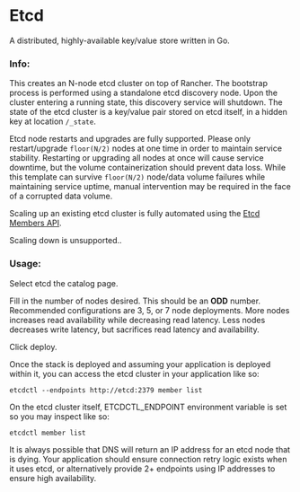 # Etcd 

A distributed, highly-available key/value store written in Go.

### Info:

 This creates an N-node etcd cluster on top of Rancher. The bootstrap process is performed using a standalone etcd discovery node. Upon the cluster entering a running state, this discovery service will shutdown. The state of the etcd cluster is a key/value pair stored on etcd itself, in a hidden key at location `/_state`.

Etcd node restarts and upgrades are fully supported. Please only restart/upgrade `floor(N/2)` nodes at one time in order to maintain service stability. Restarting or upgrading all nodes at once will cause service downtime, but the volume containerization should prevent data loss. While this template can survive `floor(N/2)` node/data volume failures while maintaining service uptime, manual intervention may be required in the face of a corrupted data volume.

Scaling up an existing etcd cluster is fully automated using the [Etcd Members API](https://coreos.com/etcd/docs/2.3.0/members_api.html).

Scaling down is unsupported..

 
### Usage:

Select etcd the catalog page.

Fill in the number of nodes desired. This should be an **ODD** number. Recommended configurations are 3, 5, or 7 node deployments. More nodes increases read availability while decreasing read latency. Less nodes decreases write latency, but sacrifices read latency and availability.

Click deploy.

Once the stack is deployed and assuming your application is deployed within it, you can access the etcd cluster in your application like so:

```
etcdctl --endpoints http://etcd:2379 member list
```

On the etcd cluster itself, ETCDCTL_ENDPOINT environment variable is set so you may inspect like so:

```
etcdctl member list
```

It is always possible that DNS will return an IP address for an etcd node that is dying. Your application should ensure connection retry logic exists when it uses etcd, or alternatively provide 2+ endpoints using IP addresses to ensure high availability.
 
